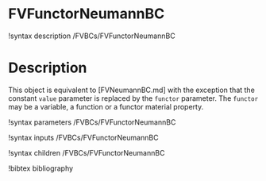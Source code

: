 # FVFunctorNeumannBC

!syntax description /FVBCs/FVFunctorNeumannBC

# Description

This object is equivalent to [FVNeumannBC.md] with the exception that the
constant `value` parameter is replaced by the `functor` parameter.
The `functor` may be a variable, a function or a functor material property.

!syntax parameters /FVBCs/FVFunctorNeumannBC

!syntax inputs /FVBCs/FVFunctorNeumannBC

!syntax children /FVBCs/FVFunctorNeumannBC

!bibtex bibliography
